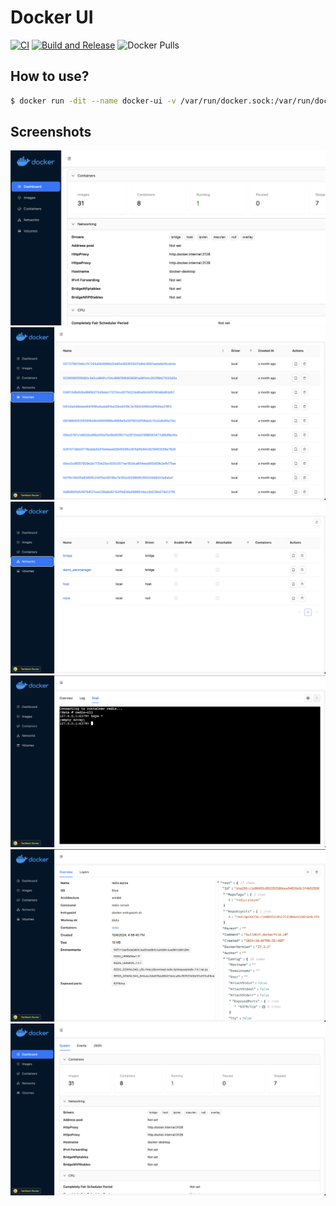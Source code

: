 # Docker UI

[![CI](https://github.com/magiskboy/docker-ui/actions/workflows/ci.yml/badge.svg)](https://github.com/magiskboy/docker-ui/actions/workflows/ci.yml)
[![Build and Release](https://github.com/magiskboy/docker-ui/actions/workflows/release.yml/badge.svg)](https://github.com/magiskboy/docker-ui/actions/workflows/release.yml)
![Docker Pulls](https://img.shields.io/docker/pulls/nguyenkhacthanh/docker-ui)

## How to use?

```bash
$ docker run -dit --name docker-ui -v /var/run/docker.sock:/var/run/docker.sock -p3000:3000 nguyenkhacthanh/docker-ui:v1.0.0
```


## Screenshots

![Docker UI](screenshots/screenshot_1.png)
![Docker UI](screenshots/screenshot_2.png)
![Docker UI](screenshots/screenshot_3.png)
![Docker UI](screenshots/screenshot_4.png)
![Docker UI](screenshots/screenshot_5.png)
![Docker UI](screenshots/screenshot_6.png)
